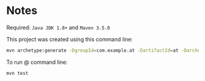# Notes

Required: `Java JDK 1.8+` and `Maven 3.5.0`

This project was created using this command line:

``` bash
mvn archetype:generate -DgroupId=com.example.at -DartifactId=at -DarchetypeArtifactId=maven-archetype-quickstart -DinteractiveMode=false
```

To run @ command line:
```
mvn test
```